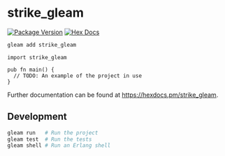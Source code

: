 # strike_gleam

[![Package Version](https://img.shields.io/hexpm/v/strike_gleam)](https://hex.pm/packages/strike_gleam)
[![Hex Docs](https://img.shields.io/badge/hex-docs-ffaff3)](https://hexdocs.pm/strike_gleam/)

```sh
gleam add strike_gleam
```
```gleam
import strike_gleam

pub fn main() {
  // TODO: An example of the project in use
}
```

Further documentation can be found at <https://hexdocs.pm/strike_gleam>.

## Development

```sh
gleam run   # Run the project
gleam test  # Run the tests
gleam shell # Run an Erlang shell
```
